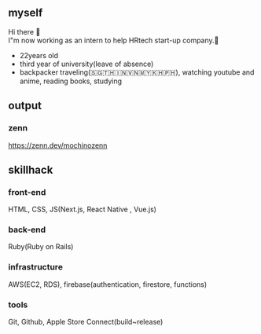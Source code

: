 ## myself
 Hi there 👋<br />
 I"m now working as an intern to help HRtech start-up company.🎉<br />

- 22years old
- third year of university(leave of absence)
- backpacker traveling(🇸🇬🇹🇭🇮🇳🇻🇳🇲🇾🇰🇭🇵🇭), watching youtube and anime, reading books, studying

## output

### zenn
https://zenn.dev/mochinozenn

## skillhack

### front-end
HTML, CSS, JS(Next.js, React Native , Vue.js)

### back-end
Ruby(Ruby on Rails)

### infrastructure

AWS(EC2, RDS), firebase(authentication, firestore, functions)

### tools
Git, Github, Apple Store Connect(build~release)
